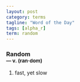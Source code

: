 ```yaml
---
layout: post
category: terms
tagline: "Word of the Day"
tags: [alpha_r]
term: random
---
```


<h3>Random<br/> <small>&mdash; v. (ran<span>&middot;</span>dom)</small></h3>
<p><ol>
<li>fast, yet slow</li>
</ol></p>
